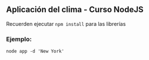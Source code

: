 ## Aplicación del clima - Curso NodeJS

Recuerden ejecutar ```npm install``` para las librerías

### Ejemplo:

```
node app -d 'New York' 

```